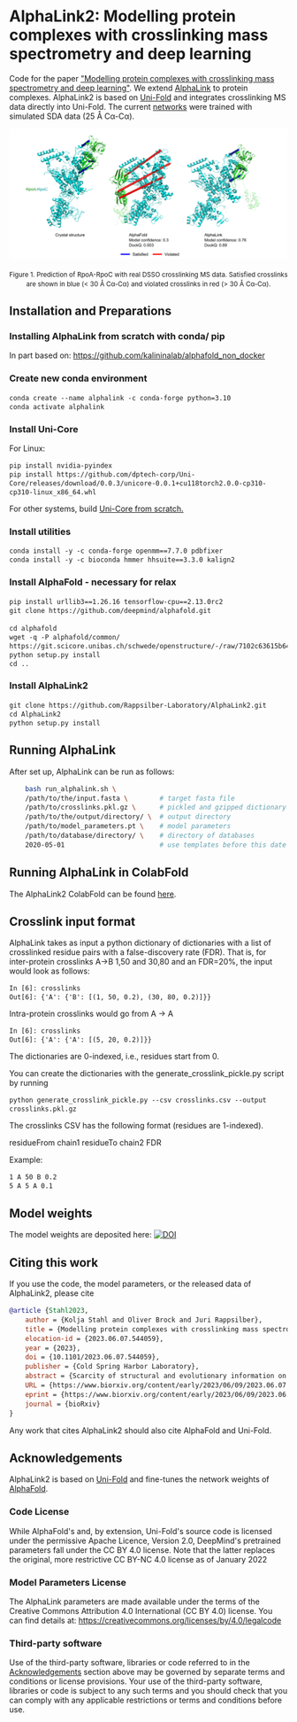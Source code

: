 # AlphaLink2: Modelling protein complexes with crosslinking mass spectrometry and deep learning

Code for the paper ["Modelling protein complexes with crosslinking mass spectrometry and deep learning"](https://www.biorxiv.org/content/10.1101/2023.06.07.544059v2). We extend [AlphaLink](https://github.com/lhatsk/AlphaLink) to protein complexes. AlphaLink2 is based on [Uni-Fold](https://github.com/dptech-corp/Uni-Fold) and integrates crosslinking MS data directly into Uni-Fold. The current [networks](https://doi.org/10.5281/zenodo.8007238) were trained with simulated SDA data (25 Å Cα-Cα).

![case](./img/figure_github.png)
<center>
<small>
Figure 1. Prediction of RpoA-RpoC with real DSSO crosslinking MS data. Satisfied crosslinks are shown in blue (< 30 Å Cα-Cα) and violated crosslinks in red (> 30 Å Cα-Cα).
</small>
</center>


## Installation and Preparations

### Installing AlphaLink from scratch with conda/ pip
In part based on: https://github.com/kalininalab/alphafold_non_docker

### Create new conda environment
```	
conda create --name alphalink -c conda-forge python=3.10
conda activate alphalink
```

### Install Uni-Core

For Linux:
```
pip install nvidia-pyindex
pip install https://github.com/dptech-corp/Uni-Core/releases/download/0.0.3/unicore-0.0.1+cu118torch2.0.0-cp310-cp310-linux_x86_64.whl
```

For other systems, build [Uni-Core from scratch.](https://github.com/dptech-corp/Uni-Core#installation)


### Install utilities
```
conda install -y -c conda-forge openmm==7.7.0 pdbfixer
conda install -y -c bioconda hmmer hhsuite==3.3.0 kalign2
```

### Install AlphaFold - necessary for relax

```
pip install urllib3==1.26.16 tensorflow-cpu==2.13.0rc2
git clone https://github.com/deepmind/alphafold.git

cd alphafold
wget -q -P alphafold/common/ https://git.scicore.unibas.ch/schwede/openstructure/-/raw/7102c63615b64735c4941278d92b554ec94415f8/modules/mol/alg/src/stereo_chemical_props.txt
python setup.py install
cd ..
```


### Install AlphaLink2
```
git clone https://github.com/Rappsilber-Laboratory/AlphaLink2.git
cd AlphaLink2
python setup.py install
```

## Running AlphaLink

After set up, AlphaLink can be run as follows:

```bash
    bash run_alphalink.sh \
    /path/to/the/input.fasta \        # target fasta file
    /path/to/crosslinks.pkl.gz \      # pickled and gzipped dictionary with crosslinks
    /path/to/the/output/directory/ \  # output directory
    /path/to/model_parameters.pt \    # model parameters
    /path/to/database/directory/ \    # directory of databases
    2020-05-01                        # use templates before this date
```

## Running AlphaLink in ColabFold

The AlphaLink2 ColabFold can be found [here](https://colab.research.google.com/github/Rappsilber-Laboratory/AlphaLink2/blob/main/notebooks/alphalink2.ipynb).

## Crosslink input format

AlphaLink takes as input a python dictionary of dictionaries with a list of crosslinked residue pairs with a false-discovery rate (FDR). That is, for inter-protein crosslinks A->B 1,50 and 30,80 and an FDR=20%, the input would look as follows:

```
In [6]: crosslinks
Out[6]: {'A': {'B': [(1, 50, 0.2), (30, 80, 0.2)]}}
```

Intra-protein crosslinks would go from A -> A

```
In [6]: crosslinks
Out[6]: {'A': {'A': [(5, 20, 0.2)]}}
```

The dictionaries are 0-indexed, i.e., residues start from 0.


You can create the dictionaries with the generate_crosslink_pickle.py script by running

```
python generate_crosslink_pickle.py --csv crosslinks.csv --output crosslinks.pkl.gz
```

The crosslinks CSV has the following format (residues are 1-indexed).

residueFrom chain1 residueTo chain2 FDR

Example:

```
1 A 50 B 0.2
5 A 5 A 0.1
```

## Model weights
	
The model weights are deposited here: [![DOI](https://zenodo.org/badge/DOI/10.5281/zenodo.8007238.svg)](https://doi.org/10.5281/zenodo.8007238)


	
## Citing this work

If you use the code, the model parameters, or the released data of AlphaLink2, please cite

    
```bibtex
@article {Stahl2023,
	author = {Kolja Stahl and Oliver Brock and Juri Rappsilber},
	title = {Modelling protein complexes with crosslinking mass spectrometry and deep learning},
	elocation-id = {2023.06.07.544059},
	year = {2023},
	doi = {10.1101/2023.06.07.544059},
	publisher = {Cold Spring Harbor Laboratory},
	abstract = {Scarcity of structural and evolutionary information on protein complexes poses a challenge to deep learning-based structure modelling. We integrated experimental distance restraints obtained by crosslinking mass spectrometry (MS) into AlphaFold-Multimer, by extending AlphaLink to protein complexes. Integrating crosslinking MS data substantially improves modelling performance on challenging targets, by helping to identify interfaces, focusing sampling, and improving model selection. This extends to single crosslinks from whole-cell crosslinking MS, suggesting the possibility of whole-cell structural investigations driven by experimental data.Competing Interest StatementThe authors have declared no competing interest.},
	URL = {https://www.biorxiv.org/content/early/2023/06/09/2023.06.07.544059},
	eprint = {https://www.biorxiv.org/content/early/2023/06/09/2023.06.07.544059.full.pdf},
	journal = {bioRxiv}
}
```

Any work that cites AlphaLink2 should also cite AlphaFold and Uni-Fold.

## Acknowledgements

AlphaLink2 is based on [Uni-Fold](https://github.com/dptech-corp/Uni-Fold) and fine-tunes the network weights of [AlphaFold](https://github.com/deepmind/alphafold/).

### Code License

While AlphaFold's and, by extension, Uni-Fold's source code is licensed under the permissive Apache Licence, Version 2.0, DeepMind's pretrained parameters fall under the CC BY 4.0 license. Note that the latter replaces the original, more restrictive CC BY-NC 4.0 license as of January 2022

### Model Parameters License

The AlphaLink parameters are made available under the terms of the Creative Commons Attribution 4.0 International (CC BY 4.0) license. You can find details at: https://creativecommons.org/licenses/by/4.0/legalcode

### Third-party software

Use of the third-party software, libraries or code referred to in the [Acknowledgements](README.md/#acknowledgements) section above may be governed by separate terms and conditions or license provisions. Your use of the third-party software, libraries or code is subject to any such terms and you should check that you can comply with any applicable restrictions or terms and conditions before use.
